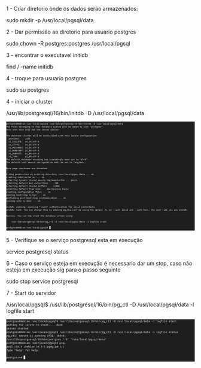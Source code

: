 1 - Criar diretorio onde os dados serão armazenados:

sudo mkdir -p /usr/local/pgsql/data


2 - Dar permissão ao diretorio para usuario postgres

sudo chown -R postgres:postgres /usr/local/pgsql

 
3 - encontrar o executavel initidb

find / -name initidb

4 - troque para usuario postgres

sudo su postgres


4 - iniciar o cluster

/usr/lib/postgresql/16/bin/initdb -D /usr/local/pgsql/data


<img src="https://github.com/ramos-r29/PostgreSQL/blob/main/01-PostgreSQL-install-debian/imagens/initdb.png" alt="Saida do comando initidb">

5 - Verifique se o serviço postgresql esta em execução

service postgresql status


6 - Caso o serviço esteja em execução é necessario dar um stop, caso não esteja em execução sig para o passo seguinte

sudo stop service postgresql


7 - Start do servidor 

/usr/local/pgsql$ /usr/lib/postgresql/16/bin/pg_ctl -D /usr/local/pgsql/data -l logfile start


<img src="https://github.com/ramos-r29/PostgreSQL/blob/main/01-PostgreSQL-install-debian/imagens/pg_ctl.png" alt="Saida do comando pg_ctrl">


